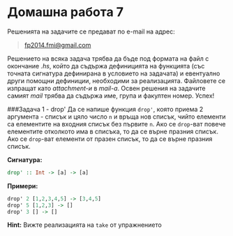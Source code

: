 Домашна работа 7
=========

Решенията на задачите се предават по e-mail на адрес:

>fp2014.fmi@gmail.com

Решението на всяка задача трябва да бъде под формата на файл с окончание *.hs*, който да съдържа дефиницията на функцията (със точната сигнатура дефинирана в условието на задачата) и евентуално други помощни дефиниции, необходими за реализацията. Файловете се изпращат като *attachment-и* в *mail-a*. Освен решения на задачите самият *mail* трябва да съдържа име, група и факултен номер. Успех!

###Задача 1 - drop'
Да се напише функция `drop'`, която приема 2 аргумента - списък и цяло число `n` и връща нов списък, чийто елементи са елементите на входния списък без първите `n`. Ако се `drop`-ват повече елементите отколкото има в списъка, то да се върне празния списък. Ако се `drop`-ват елементи от празен списък, то да се върне празния списък.

**Сигнатура:**

```haskell
drop' :: Int -> [a] -> [a]
```

**Примери:**

```haskell
drop' 2 [1,2,3,4,5] -> [3,4,5]
drop' 5 [1,2,3] -> []
drop' 3 [] -> []
```

**Hint:** Вижте реализацията на `take` от упражнението
